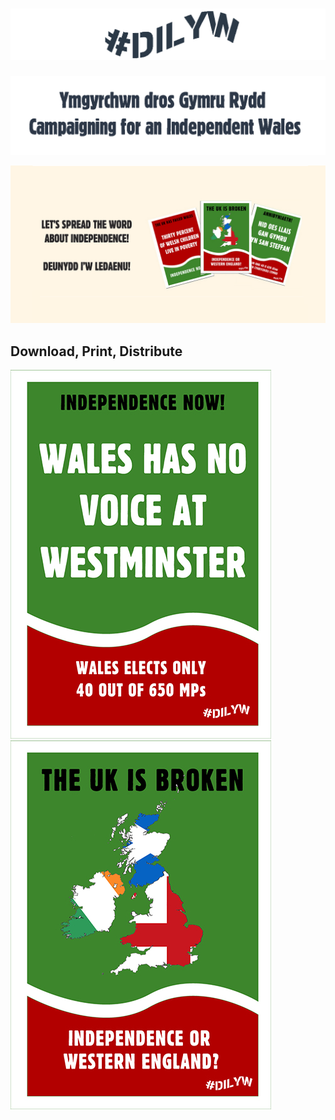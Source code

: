 # ![Header](DilywIcon.png)

![dilyw](HeaderTrans.png)

![dilyw](dilyw.png)

## Download, Print, Distribute

[![Alt Description](NoVoiceMini.jpg)](No-Voice.jpg) [![Alt Description](BrokenMini.jpg)](MapEng.jpg) 
